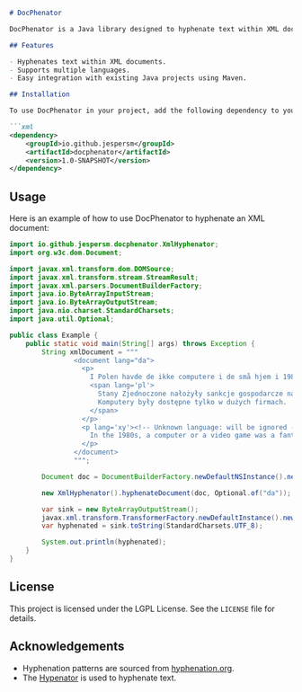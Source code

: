 ```markdown
# DocPhenator

DocPhenator is a Java library designed to hyphenate text within XML documents. It leverages hyphenation patterns to insert soft hyphens into words, making text more readable when rendered in narrow columns.

## Features

- Hyphenates text within XML documents.
- Supports multiple languages.
- Easy integration with existing Java projects using Maven.

## Installation

To use DocPhenator in your project, add the following dependency to your `pom.xml`:

```xml
<dependency>
    <groupId>io.github.jespersm</groupId>
    <artifactId>docphenator</artifactId>
    <version>1.0-SNAPSHOT</version>
</dependency>
```

## Usage

Here is an example of how to use DocPhenator to hyphenate an XML document:

```java
import io.github.jespersm.docphenator.XmlHyphenator;
import org.w3c.dom.Document;

import javax.xml.transform.dom.DOMSource;
import javax.xml.transform.stream.StreamResult;
import javax.xml.parsers.DocumentBuilderFactory;
import java.io.ByteArrayInputStream;
import java.io.ByteArrayOutputStream;
import java.nio.charset.StandardCharsets;
import java.util.Optional;

public class Example {
    public static void main(String[] args) throws Exception {
        String xmlDocument = """
                <document lang="da">
                  <p>
                    I Polen havde de ikke computere i de små hjem i 1980'erne:
                    <span lang='pl'>
                      Stany Zjednoczone nałożyły sankcje gospodarcze na Polską Rzeczpospolitą Ludową:
                      Komputery były dostępne tylko w dużych firmach.
                    </span>
                  </p>
                  <p lang='xy'><!-- Unknown language: will be ignored -->
                    In the 1980s, a computer or a video game was a fantastic thing to have.
                  </p>
                </document>
                """;

        Document doc = DocumentBuilderFactory.newDefaultNSInstance().newDocumentBuilder().parse(new ByteArrayInputStream(xmlDocument.getBytes(StandardCharsets.UTF_8)), "UTF-8");

        new XmlHyphenator().hyphenateDocument(doc, Optional.of("da"));

        var sink = new ByteArrayOutputStream();
        javax.xml.transform.TransformerFactory.newDefaultInstance().newTransformer().transform(new DOMSource(doc), new StreamResult(sink));
        var hyphenated = sink.toString(StandardCharsets.UTF_8);

        System.out.println(hyphenated);
    }
}
```

## License

This project is licensed under the LGPL License. See the `LICENSE` file for details.

## Acknowledgements

- Hyphenation patterns are sourced from [hyphenation.org](https://hyphenation.org).
- The [Hypenator](https://github.com/Nianna/hyphenator) is used to hyphenate text.

```
